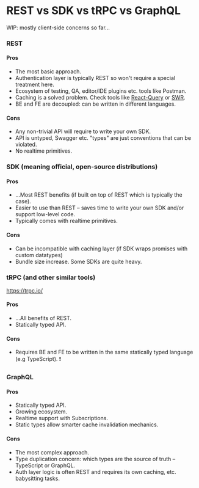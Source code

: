 # REST vs SDK vs tRPC vs GraphQL

WIP: mostly client-side concerns so far...

### REST 

#### Pros

- The most basic approach.
- Authentication layer is typically REST so won't require a special treatment here.
- Ecosystem of testing, QA, editor/IDE plugins etc. tools like Postman.
- Caching is a solved problem. Check tools like [React-Query](https://tanstack.com/query/v3/) or [SWR](https://swr.vercel.app/).
- BE and FE are decoupled: can be written in different languages.

#### Cons

- Any non-trivial API will require to write your own SDK.
- API is untyped, Swagger etc. "types" are just conventions that can be violated.
- No realtime primitives. 

### SDK (meaning official, open-source distributions) 

#### Pros

- ...Most REST benefits (if built on top of REST which is typically the case).
- Easier to use than REST – saves time to write your own SDK and/or support low-level code.
- Typically comes with realtime primitives.

#### Cons

- Can be incompatible with caching layer (if SDK wraps promises with custom datatypes)
- Bundle size increase. Some SDKs are quite heavy.

### tRPC (and other similar tools)

https://trpc.io/
 
#### Pros

- ...All benefits of REST.
- Statically typed API.

#### Cons

- Requires BE and FE to be written in the same statically typed language (e.g TypeScript). :exclamation:

### GraphQL

#### Pros

- Statically typed API.
- Growing ecosystem.
- Realtime support with Subscriptions.
- Static types allow smarter cache invalidation mechanics.

#### Cons

- The most complex approach.
- Type duplication concern: which types are the source of truth – TypeScript or GraphQL.
- Auth layer logic is often REST and requires its own caching, etc. babysitting tasks.
